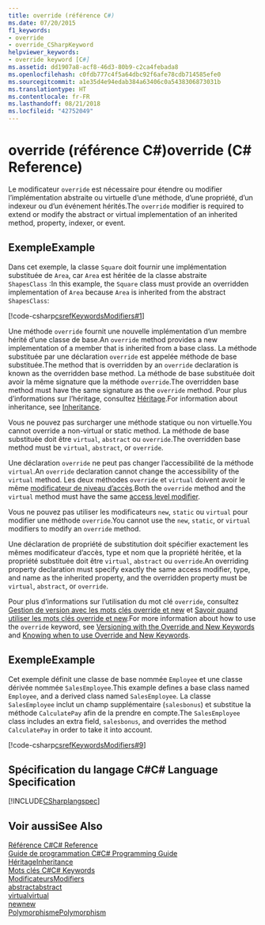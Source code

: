 ```yaml
---
title: override (référence C#)
ms.date: 07/20/2015
f1_keywords:
- override
- override_CSharpKeyword
helpviewer_keywords:
- override keyword [C#]
ms.assetid: dd1907a8-acf8-46d3-80b9-c2ca4febada8
ms.openlocfilehash: c0fdb777c4f5a64dbc92f6afe78cdb714585efe0
ms.sourcegitcommit: a1e35d4e94edab384a63406c0a5438306873031b
ms.translationtype: HT
ms.contentlocale: fr-FR
ms.lasthandoff: 08/21/2018
ms.locfileid: "42752049"
---
```

# <a name="override-c-reference"></a><span data-ttu-id="ca7ed-102">override (référence C#)</span><span class="sxs-lookup"><span data-stu-id="ca7ed-102">override (C# Reference)</span></span>
<span data-ttu-id="ca7ed-103">Le modificateur `override` est nécessaire pour étendre ou modifier l’implémentation abstraite ou virtuelle d’une méthode, d’une propriété, d’un indexeur ou d’un événement hérités.</span><span class="sxs-lookup"><span data-stu-id="ca7ed-103">The `override` modifier is required to extend or modify the abstract or virtual implementation of an inherited method, property, indexer, or event.</span></span>  
  
## <a name="example"></a><span data-ttu-id="ca7ed-104">Exemple</span><span class="sxs-lookup"><span data-stu-id="ca7ed-104">Example</span></span>  
 <span data-ttu-id="ca7ed-105">Dans cet exemple, la classe `Square` doit fournir une implémentation substituée de `Area`, car `Area` est héritée de la classe abstraite `ShapesClass` :</span><span class="sxs-lookup"><span data-stu-id="ca7ed-105">In this example, the `Square` class must provide an overridden implementation of `Area` because `Area` is inherited from the abstract `ShapesClass`:</span></span>  
  
 [!code-csharp[csrefKeywordsModifiers#1](../../../csharp/language-reference/keywords/codesnippet/CSharp/override_1.cs)]  
  
 <span data-ttu-id="ca7ed-106">Une méthode `override` fournit une nouvelle implémentation d’un membre hérité d’une classe de base.</span><span class="sxs-lookup"><span data-stu-id="ca7ed-106">An `override` method provides a new implementation of a member that is inherited from a base class.</span></span> <span data-ttu-id="ca7ed-107">La méthode substituée par une déclaration `override` est appelée méthode de base substituée.</span><span class="sxs-lookup"><span data-stu-id="ca7ed-107">The method that is overridden by an `override` declaration is known as the overridden base method.</span></span> <span data-ttu-id="ca7ed-108">La méthode de base substituée doit avoir la même signature que la méthode `override`.</span><span class="sxs-lookup"><span data-stu-id="ca7ed-108">The overridden base method must have the same signature as the `override` method.</span></span> <span data-ttu-id="ca7ed-109">Pour plus d’informations sur l’héritage, consultez [Héritage](../../../csharp/programming-guide/classes-and-structs/inheritance.md).</span><span class="sxs-lookup"><span data-stu-id="ca7ed-109">For information about inheritance, see [Inheritance](../../../csharp/programming-guide/classes-and-structs/inheritance.md).</span></span>  
  
 <span data-ttu-id="ca7ed-110">Vous ne pouvez pas surcharger une méthode statique ou non virtuelle.</span><span class="sxs-lookup"><span data-stu-id="ca7ed-110">You cannot override a non-virtual or static method.</span></span> <span data-ttu-id="ca7ed-111">La méthode de base substituée doit être `virtual`, `abstract` ou `override`.</span><span class="sxs-lookup"><span data-stu-id="ca7ed-111">The overridden base method must be `virtual`, `abstract`, or `override`.</span></span>  
  
 <span data-ttu-id="ca7ed-112">Une déclaration `override` ne peut pas changer l’accessibilité de la méthode `virtual`.</span><span class="sxs-lookup"><span data-stu-id="ca7ed-112">An `override` declaration cannot change the accessibility of the `virtual` method.</span></span> <span data-ttu-id="ca7ed-113">Les deux méthodes `override` et `virtual` doivent avoir le même [modificateur de niveau d’accès](../../../csharp/language-reference/keywords/access-modifiers.md).</span><span class="sxs-lookup"><span data-stu-id="ca7ed-113">Both the `override` method and the `virtual` method must have the same [access level modifier](../../../csharp/language-reference/keywords/access-modifiers.md).</span></span>  
  
 <span data-ttu-id="ca7ed-114">Vous ne pouvez pas utiliser les modificateurs `new`, `static` ou `virtual` pour modifier une méthode `override`.</span><span class="sxs-lookup"><span data-stu-id="ca7ed-114">You cannot use the `new`, `static`, or `virtual` modifiers to modify an `override` method.</span></span>  
  
 <span data-ttu-id="ca7ed-115">Une déclaration de propriété de substitution doit spécifier exactement les mêmes modificateur d’accès, type et nom que la propriété héritée, et la propriété substituée doit être `virtual`, `abstract` ou `override`.</span><span class="sxs-lookup"><span data-stu-id="ca7ed-115">An overriding property declaration must specify exactly the same access modifier, type, and name as the inherited property, and the overridden property must be `virtual`, `abstract`, or `override`.</span></span>  
  
 <span data-ttu-id="ca7ed-116">Pour plus d’informations sur l’utilisation du mot clé `override`, consultez [Gestion de version avec les mots clés override et new](../../../csharp/programming-guide/classes-and-structs/versioning-with-the-override-and-new-keywords.md) et [Savoir quand utiliser les mots clés override et new](../../../csharp/programming-guide/classes-and-structs/knowing-when-to-use-override-and-new-keywords.md).</span><span class="sxs-lookup"><span data-stu-id="ca7ed-116">For more information about how to use the `override` keyword, see [Versioning with the Override and New Keywords](../../../csharp/programming-guide/classes-and-structs/versioning-with-the-override-and-new-keywords.md) and [Knowing when to use Override and New Keywords](../../../csharp/programming-guide/classes-and-structs/knowing-when-to-use-override-and-new-keywords.md).</span></span>  
  
## <a name="example"></a><span data-ttu-id="ca7ed-117">Exemple</span><span class="sxs-lookup"><span data-stu-id="ca7ed-117">Example</span></span>  
 <span data-ttu-id="ca7ed-118">Cet exemple définit une classe de base nommée `Employee` et une classe dérivée nommée `SalesEmployee`.</span><span class="sxs-lookup"><span data-stu-id="ca7ed-118">This example defines a base class named `Employee`, and a derived class named `SalesEmployee`.</span></span> <span data-ttu-id="ca7ed-119">La classe `SalesEmployee` inclut un champ supplémentaire (`salesbonus`) et substitue la méthode `CalculatePay` afin de la prendre en compte.</span><span class="sxs-lookup"><span data-stu-id="ca7ed-119">The `SalesEmployee` class includes an extra field, `salesbonus`, and overrides the method `CalculatePay` in order to take it into account.</span></span>  
  
 [!code-csharp[csrefKeywordsModifiers#9](../../../csharp/language-reference/keywords/codesnippet/CSharp/override_2.cs)]  
  
## <a name="c-language-specification"></a><span data-ttu-id="ca7ed-120">Spécification du langage C#</span><span class="sxs-lookup"><span data-stu-id="ca7ed-120">C# Language Specification</span></span>  
 [!INCLUDE[CSharplangspec](~/includes/csharplangspec-md.md)]  
  
## <a name="see-also"></a><span data-ttu-id="ca7ed-121">Voir aussi</span><span class="sxs-lookup"><span data-stu-id="ca7ed-121">See Also</span></span>  
 [<span data-ttu-id="ca7ed-122">Référence C#</span><span class="sxs-lookup"><span data-stu-id="ca7ed-122">C# Reference</span></span>](../../../csharp/language-reference/index.md)  
 [<span data-ttu-id="ca7ed-123">Guide de programmation C#</span><span class="sxs-lookup"><span data-stu-id="ca7ed-123">C# Programming Guide</span></span>](../../../csharp/programming-guide/index.md)  
 [<span data-ttu-id="ca7ed-124">Héritage</span><span class="sxs-lookup"><span data-stu-id="ca7ed-124">Inheritance</span></span>](../../../csharp/programming-guide/classes-and-structs/inheritance.md)  
 [<span data-ttu-id="ca7ed-125">Mots clés C#</span><span class="sxs-lookup"><span data-stu-id="ca7ed-125">C# Keywords</span></span>](../../../csharp/language-reference/keywords/index.md)  
 [<span data-ttu-id="ca7ed-126">Modificateurs</span><span class="sxs-lookup"><span data-stu-id="ca7ed-126">Modifiers</span></span>](../../../csharp/language-reference/keywords/modifiers.md)  
 [<span data-ttu-id="ca7ed-127">abstract</span><span class="sxs-lookup"><span data-stu-id="ca7ed-127">abstract</span></span>](../../../csharp/language-reference/keywords/abstract.md)  
 [<span data-ttu-id="ca7ed-128">virtual</span><span class="sxs-lookup"><span data-stu-id="ca7ed-128">virtual</span></span>](../../../csharp/language-reference/keywords/virtual.md)  
 [<span data-ttu-id="ca7ed-129">new</span><span class="sxs-lookup"><span data-stu-id="ca7ed-129">new</span></span>](../../../csharp/language-reference/keywords/new.md)  
 [<span data-ttu-id="ca7ed-130">Polymorphisme</span><span class="sxs-lookup"><span data-stu-id="ca7ed-130">Polymorphism</span></span>](../../../csharp/programming-guide/classes-and-structs/polymorphism.md)
